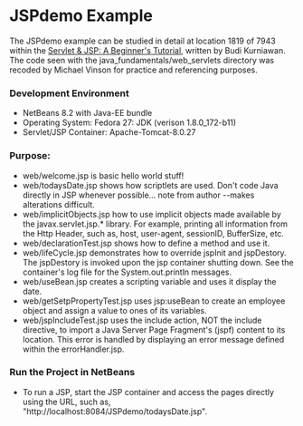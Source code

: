 JSPdemo Example
====================

The JSPdemo example can be studied in detail at location 1819 of 7943 within
the [Servlet & JSP: A Beginner's Tutorial](https://brainysoftware.com/9781771970327),
written by Budi Kurniawan. The code seen with the java_fundamentals/web_servlets
directory was recoded by Michael Vinson for practice and referencing purposes.

### Development Environment
* NetBeans 8.2 with Java-EE bundle
* Operating System: Fedora 27: JDK (verison 1.8.0_172-b11)
* Servlet/JSP Container: Apache-Tomcat-8.0.27

### Purpose:
* web/welcome.jsp is basic hello world stuff!
* web/todaysDate.jsp shows how scriptlets are used.  Don't code Java directly
  in JSP whenever possible... note from author --makes alterations difficult.
* web/implicitObjects.jsp how to use implicit objects made available by the 
  javax.servlet.jsp.* library.  For example, printing all information from
  the Http Header, such as, host, user-agent, sessionID, BufferSize, etc.
* web/declarationTest.jsp shows how to define a method and use it.
* web/lifeCycle.jsp demonstrates how to override jspInit and jspDestory. The
  jspDestory is invoked upon the jsp container shutting down. See the
  container's log file for the System.out.println messages.
* web/useBean.jsp creates a scripting variable and uses it display the date.
* web/getSetpPropertyTest.jsp uses jsp:useBean to create an employee object and
  assign a value to ones of its variables.
* web/jspIncludeTest.jsp uses the include action, NOT the include directive, to
  import a Java Server Page Fragment's (jspf) content to its location. This
  error is handled by displaying an error message defined within the 
  errorHandler.jsp. 

### Run the Project in NetBeans
* To run a JSP, start the JSP container and access the pages directly using the 
  URL, such as, "http://localhost:8084/JSPdemo/todaysDate.jsp".

